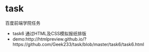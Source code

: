 ﻿# task <br />
百度前端学院任务<br />
<ul>
  <li>task6 通过HTML及CSS模拟报纸排版 </li>
  <li>demo:http://htmlpreview.github.io/?https://github.com/Geek233/task/blob/master/task6/task6.html</li><br />
</ul>
